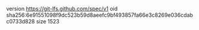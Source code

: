 version https://git-lfs.github.com/spec/v1
oid sha256:6e91551098f9dc523b59d8aeefc9bf493857fa66e3c8269e036cdabc0733d828
size 1523
